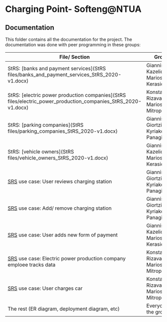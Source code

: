 # Charging Point- Softeng@NTUA

## Documentation

This folder contains all the documentation for the project. The documentation was done with peer programming in these groups:

| File/ Section                                                                                      | Group                                    |
| -------------------------------------------------------------------------------------------------- | ---------------------------------------- |
| StRS: [banks and payment services](StRS files/banks_and_payment_services_StRS_2020-v1.docx)                   | Giannis Kazelidis, Marios Kerasiotis     |
| StRS: [electric power production companies](StRS files/electric_power_production_companies_StRS_2020-v1.docx) | Konstantinos Rizavas, Marios Mitropoulos |
| StRS: [parking companies](StRS files/parking_companies_StRS_2020-v1.docx)                                     | Giannis Giortzis, Kyriakos Panagiotidis  |
| StRS: [vehicle owners](StRS files/vehicle_owners_StRS_2020-v1.docx)                                           | Giannis Kazelidis, Marios Kerasiotis     |
| [SRS](SRS_2020-v1.docx) use case: User reviews charging station                                    | Giannis Giortzis, Kyriakos Panagiotidis  |
| [SRS](SRS_2020-v1.docx) use case: Add/ remove charging station                                     | Giannis Giortzis, Kyriakos Panagiotidis  |
| [SRS](SRS_2020-v1.docx) use case: User adds new form of payment                                    | Giannis Kazelidis, Marios Kerasiotis     |
| [SRS](SRS_2020-v1.docx) use case: Electric power production company emploee tracks data            | Konstantinos Rizavas, Marios Mitropoulos |
| [SRS](SRS_2020-v1.docx) use case: User charges car                                                 | Konstantinos Rizavas, Marios Mitropoulos |
| The rest (ER diagram, deployment diagram, etc)                                                     | Everyone in the group                    |
